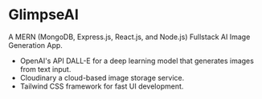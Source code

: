 # GlimpseAI

A MERN (MongoDB, Express.js, React.js, and Node.js) Fullstack AI Image Generation App.

- OpenAI's API DALL-E for a deep learning model that generates images from text input.
- Cloudinary a cloud-based image storage service.
- Tailwind CSS framework for fast UI development.
